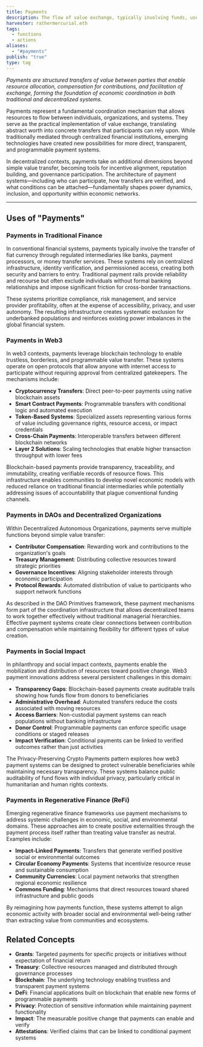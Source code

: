 ```yaml
---
title: Payments
description: The flow of value exchange, typically involving funds, used to support, sustain, and empower projects or initiatives.
harvester: rathermercurial.eth
tags:
  - functions
  - actions
aliases:
  - "#payments"
publish: "true"
type: tag
---
```


_Payments are structured transfers of value between parties that enable resource allocation, compensation for contributions, and facilitation of exchange, forming the foundation of economic coordination in both traditional and decentralized systems._

Payments represent a fundamental coordination mechanism that allows resources to flow between individuals, organizations, and systems. They serve as the practical implementation of value exchange, translating abstract worth into concrete transfers that participants can rely upon. While traditionally mediated through centralized financial institutions, emerging technologies have created new possibilities for more direct, transparent, and programmable payment systems.

In decentralized contexts, payments take on additional dimensions beyond simple value transfer, becoming tools for incentive alignment, reputation building, and governance participation. The architecture of payment systems—including who can participate, how transfers are verified, and what conditions can be attached—fundamentally shapes power dynamics, inclusion, and opportunity within economic networks.

---

## Uses of "Payments"

### Payments in Traditional Finance

In conventional financial systems, payments typically involve the transfer of fiat currency through regulated intermediaries like banks, payment processors, or money transfer services. These systems rely on centralized infrastructure, identity verification, and permissioned access, creating both security and barriers to entry. Traditional payment rails provide reliability and recourse but often exclude individuals without formal banking relationships and impose significant friction for cross-border transactions.

These systems prioritize compliance, risk management, and service provider profitability, often at the expense of accessibility, privacy, and user autonomy. The resulting infrastructure creates systematic exclusion for underbanked populations and reinforces existing power imbalances in the global financial system.

### Payments in Web3

In web3 contexts, payments leverage blockchain technology to enable trustless, borderless, and programmable value transfer. These systems operate on open protocols that allow anyone with internet access to participate without requiring approval from centralized gatekeepers. The mechanisms include:

- **Cryptocurrency Transfers**: Direct peer-to-peer payments using native blockchain assets
- **Smart Contract Payments**: Programmable transfers with conditional logic and automated execution
- **Token-Based Systems**: Specialized assets representing various forms of value including governance rights, resource access, or impact credentials
- **Cross-Chain Payments**: Interoperable transfers between different blockchain networks
- **Layer 2 Solutions**: Scaling technologies that enable higher transaction throughput with lower fees

Blockchain-based payments provide transparency, traceability, and immutability, creating verifiable records of resource flows. This infrastructure enables communities to develop novel economic models with reduced reliance on traditional financial intermediaries while potentially addressing issues of accountability that plague conventional funding channels.

### Payments in DAOs and Decentralized Organizations

Within Decentralized Autonomous Organizations, payments serve multiple functions beyond simple value transfer:

- **Contributor Compensation**: Rewarding work and contributions to the organization's goals
- **Treasury Management**: Distributing collective resources toward strategic priorities
- **Governance Incentives**: Aligning stakeholder interests through economic participation
- **Protocol Rewards**: Automated distribution of value to participants who support network functions

As described in the DAO Primitives framework, these payment mechanisms form part of the coordination infrastructure that allows decentralized teams to work together effectively without traditional managerial hierarchies. Effective payment systems create clear connections between contribution and compensation while maintaining flexibility for different types of value creation.

### Payments in Social Impact

In philanthropy and social impact contexts, payments enable the mobilization and distribution of resources toward positive change. Web3 payment innovations address several persistent challenges in this domain:

- **Transparency Gaps**: Blockchain-based payments create auditable trails showing how funds flow from donors to beneficiaries
- **Administrative Overhead**: Automated transfers reduce the costs associated with moving resources
- **Access Barriers**: Non-custodial payment systems can reach populations without banking infrastructure
- **Donor Control**: Programmable payments can enforce specific usage conditions or staged releases
- **Impact Verification**: Conditional payments can be linked to verified outcomes rather than just activities

The Privacy-Preserving Crypto Payments pattern explores how web3 payment systems can be designed to protect vulnerable beneficiaries while maintaining necessary transparency. These systems balance public auditability of fund flows with individual privacy, particularly critical in humanitarian and human rights contexts.

### Payments in Regenerative Finance (ReFi)

Emerging regenerative finance frameworks use payment mechanisms to address systemic challenges in economic, social, and environmental domains. These approaches aim to create positive externalities through the payment process itself rather than treating value transfer as neutral. Examples include:

- **Impact-Linked Payments**: Transfers that generate verified positive social or environmental outcomes
- **Circular Economy Payments**: Systems that incentivize resource reuse and sustainable consumption
- **Community Currencies**: Local payment networks that strengthen regional economic resilience
- **Commons Funding**: Mechanisms that direct resources toward shared infrastructure and public goods

By reimagining how payments function, these systems attempt to align economic activity with broader social and environmental well-being rather than extracting value from communities and ecosystems.

## Related Concepts

- **Grants**: Targeted payments for specific projects or initiatives without expectation of financial return
- **Treasury**: Collective resources managed and distributed through governance processes
- **Blockchain**: The underlying technology enabling trustless and transparent payment systems
- **DeFi**: Financial applications built on blockchain that enable new forms of programmable payments
- **Privacy**: Protection of sensitive information while maintaining payment functionality
- **Impact**: The measurable positive change that payments can enable and verify
- **Attestations**: Verified claims that can be linked to conditional payment systems